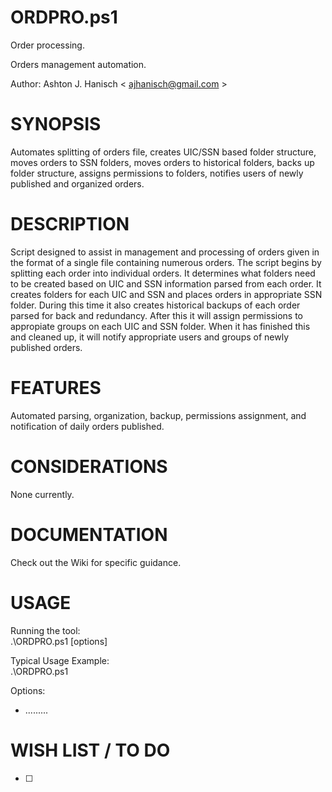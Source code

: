 # **ORDPRO.ps1**  
Order processing.  
  
Orders management automation.  

Author: Ashton J. Hanisch < <ajhanisch@gmail.com> >  
  
# **SYNOPSIS**  
Automates splitting of orders file, creates UIC/SSN based folder structure, moves orders to SSN folders, moves orders to historical folders, backs up folder structure, assigns permissions to folders, notifies users of newly published and organized orders.
  
# **DESCRIPTION**  
Script designed to assist in management and processing of orders given in the format of a single file containing numerous orders. The script begins by splitting each order into individual orders. It determines what folders need to be created based on UIC and SSN information parsed from each order. It creates folders for each UIC and SSN and places orders in appropriate SSN folder. During this time it also creates historical backups of each order parsed for back and redundancy. After this it will assign permissions to appropiate groups on each UIC and SSN folder. When it has finished this and cleaned up, it will notify appropriate users and groups of newly published orders.
    
# **FEATURES**  
Automated parsing, organization, backup, permissions assignment, and notification of daily orders published.
      
# **CONSIDERATIONS**  
None currently.
    
# **DOCUMENTATION**  
Check out the Wiki for specific guidance.  

# **USAGE**  
Running the tool:  
.\ORDPRO.ps1 [options]  
  
Typical Usage Example:  
.\ORDPRO.ps1
  
Options:  
- ......... 

# **WISH LIST / TO DO**  
- [ ] 
  
